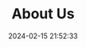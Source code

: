 ---
title: About Us
layout: about
date: 2024-02-15 21:52:33
featuredImage: /services/assets/phillips-exeter.jpg
---
